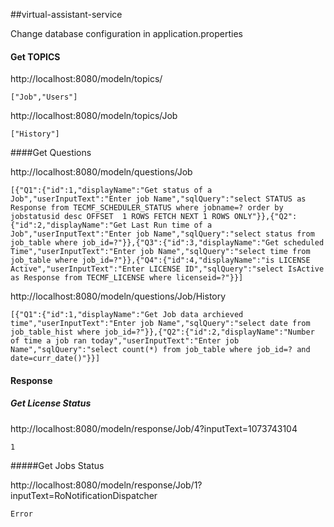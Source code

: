 ##virtual-assistant-service

Change database configuration in application.properties

#### Get TOPICS

http://localhost:8080/modeln/topics/

`["Job","Users"]`

http://localhost:8080/modeln/topics/Job

`["History"]`


####Get Questions


http://localhost:8080/modeln/questions/Job

`[{"Q1":{"id":1,"displayName":"Get status of a Job","userInputText":"Enter job Name","sqlQuery":"select STATUS as Response from TECMF_SCHEDULER_STATUS where jobname=? order by jobstatusid desc OFFSET  1 ROWS FETCH NEXT 1 ROWS ONLY"}},{"Q2":{"id":2,"displayName":"Get Last Run time of a Job","userInputText":"Enter job Name","sqlQuery":"select status from job_table where job_id=?"}},{"Q3":{"id":3,"displayName":"Get scheduled Time","userInputText":"Enter job Name","sqlQuery":"select time from job_table where job_id=?"}},{"Q4":{"id":4,"displayName":"is LICENSE Active","userInputText":"Enter LICENSE ID","sqlQuery":"select IsActive as Response from TECMF_LICENSE where licenseid=?"}}]`


http://localhost:8080/modeln/questions/Job/History

`[{"Q1":{"id":1,"displayName":"Get Job data archieved time","userInputText":"Enter job Name","sqlQuery":"select date from job_table_hist where job_id=?"}},{"Q2":{"id":2,"displayName":"Number of time a job ran today","userInputText":"Enter job Name","sqlQuery":"select count(*) from job_table where job_id=? and date=curr_date()"}}]`

#### Response
##### Get License Status

http://localhost:8080/modeln/response/Job/4?inputText=1073743104

`1`

#####Get Jobs Status

http://localhost:8080/modeln/response/Job/1?inputText=RoNotificationDispatcher

`Error`